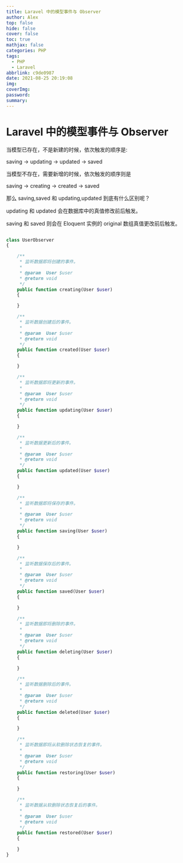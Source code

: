 ```yaml
---
title: Laravel 中的模型事件与 Observer
author: Alex
top: false
hide: false
cover: false
toc: true
mathjax: false
categories: PHP
tags:
  - PHP
  - Laravel
abbrlink: c9de0987
date: 2021-08-25 20:19:08
img:
coverImg:
password:
summary:
---
```



# Laravel 中的模型事件与 Observer

当模型已存在，不是新建的时候，依次触发的顺序是:

saving -> updating -> updated -> saved

当模型不存在，需要新增的时候，依次触发的顺序则是

saving -> creating -> created -> saved

那么 saving,saved 和 updating,updated 到底有什么区别呢？

updating 和 updated 会在数据库中的真值修改前后触发。

saving 和 saved 则会在 Eloquent 实例的 original 数组真值更改前后触发。


```php

class UserObserver
{

    /**
     * 监听数据即将创建的事件。
     *
     * @param  User $user
     * @return void
     */
    public function creating(User $user)
    {

    }

    /**
     * 监听数据创建后的事件。
     *
     * @param  User $user
     * @return void
     */
    public function created(User $user)
    {

    }

    /**
     * 监听数据即将更新的事件。
     *
     * @param  User $user
     * @return void
     */
    public function updating(User $user)
    {

    }

    /**
     * 监听数据更新后的事件。
     *
     * @param  User $user
     * @return void
     */
    public function updated(User $user)
    {

    }

    /**
     * 监听数据即将保存的事件。
     *
     * @param  User $user
     * @return void
     */
    public function saving(User $user)
    {

    }

    /**
     * 监听数据保存后的事件。
     *
     * @param  User $user
     * @return void
     */
    public function saved(User $user)
    {

    }

    /**
     * 监听数据即将删除的事件。
     *
     * @param  User $user
     * @return void
     */
    public function deleting(User $user)
    {

    }

    /**
     * 监听数据删除后的事件。
     *
     * @param  User $user
     * @return void
     */
    public function deleted(User $user)
    {

    }

    /**
     * 监听数据即将从软删除状态恢复的事件。
     *
     * @param  User $user
     * @return void
     */
    public function restoring(User $user)
    {

    }

    /**
     * 监听数据从软删除状态恢复后的事件。
     *
     * @param  User $user
     * @return void
     */
    public function restored(User $user)
    {

    }
}

```
